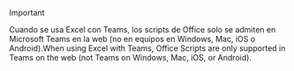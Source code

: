 > [!IMPORTANT]
> <span data-ttu-id="71ee8-101">Cuando se usa Excel con Teams, los scripts de Office solo se admiten en Microsoft Teams en la web (no en equipos en Windows, Mac, iOS o Android).</span><span class="sxs-lookup"><span data-stu-id="71ee8-101">When using Excel with Teams, Office Scripts are only supported in Teams on the web (not Teams on Windows, Mac, iOS, or Android).</span></span>